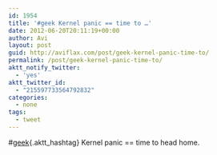 ```yaml
---
id: 1954
title: '#geek Kernel panic == time to …'
date: 2012-06-20T20:11:19+00:00
author: Avi
layout: post
guid: http://aviflax.com/post/geek-kernel-panic-time-to/
permalink: /post/geek-kernel-panic-time-to/
aktt_notify_twitter:
  - 'yes'
aktt_twitter_id:
  - "215597733564792832"
categories:
  - none
tags:
  - tweet
---
```

#[geek](http://search.twitter.com/search?q=%23geek){.aktt_hashtag} Kernel panic == time to head home.